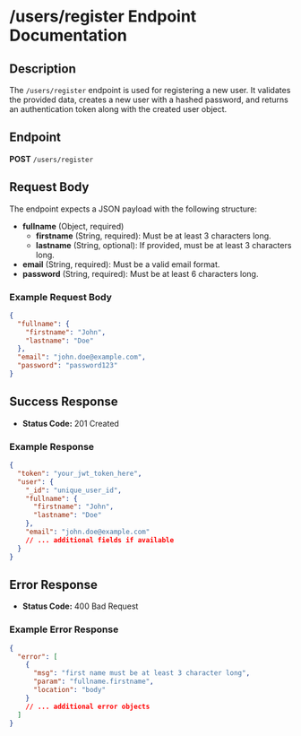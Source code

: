 # /users/register Endpoint Documentation

## Description

The `/users/register` endpoint is used for registering a new user. It validates the provided data, creates a new user with a hashed password, and returns an authentication token along with the created user object.

## Endpoint

**POST** `/users/register`

## Request Body

The endpoint expects a JSON payload with the following structure:

- **fullname** (Object, required)
  - **firstname** (String, required): Must be at least 3 characters long.
  - **lastname** (String, optional): If provided, must be at least 3 characters long.
- **email** (String, required): Must be a valid email format.
- **password** (String, required): Must be at least 6 characters long.

### Example Request Body

```json
{
  "fullname": {
    "firstname": "John",
    "lastname": "Doe"
  },
  "email": "john.doe@example.com",
  "password": "password123"
}
```

## Success Response

- **Status Code:** 201 Created

### Example Response

```json
{
  "token": "your_jwt_token_here",
  "user": {
    "_id": "unique_user_id",
    "fullname": {
      "firstname": "John",
      "lastname": "Doe"
    },
    "email": "john.doe@example.com"
    // ... additional fields if available
  }
}
```

## Error Response

- **Status Code:** 400 Bad Request

### Example Error Response

```json
{
  "error": [
    {
      "msg": "first name must be at least 3 character long",
      "param": "fullname.firstname",
      "location": "body"
    }
    // ... additional error objects
  ]
}
```
